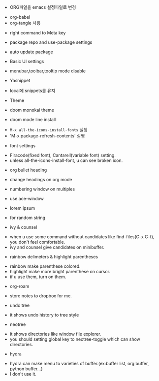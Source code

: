 * ORG파일을 emacs 설정파일로 변경
- org-babel
- org-tangle 사용
* right command to Meta key

* package repo and use-package settings
* auto update package
* Basic UI settings
- menubar,toolbar,tooltip mode disable

* Yasnippet
- local에 snippets를 유지
* Theme
- doom monokai theme
* doom mode line install
- `M-x all-the-icons-install-fonts` 실행
- 'M-x package-refresh-contents' 실행

* font settings
- Firacode(fixed font), Cantarell(variable font) setting.
- unless all-the-icons-install-font, u can see broken icon.

* org bullet heading
- change headings on org mode

* numbering window on multiples
- use ace-window

* lorem ipsum
- for random string

* ivy & counsel
- when u use some command without candidates like find-files(C-x C-f), you don't feel comfortable.
- ivy and counsel give candidates on minibuffer.

* rainbow delimeters & highlight parentheses
- rainbow make parenthese colored.
- highlight make more bright parenthese on cursor.
- if u use them, turn on them.

* org-roam
- store notes to dropbox for me.

* undo tree
- it shows undo history to tree style

* neotree
- it shows directories like window file explorer.
- you should setting global key to neotree-toggle which can show directories.

* hydra
- hydra can make menu to varieties of buffer.(ex:buffer list, org  buffer, python buffer...)
- I don't use it.

